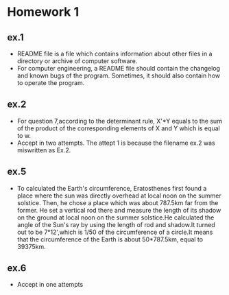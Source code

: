 Homework 1
==========
ex.1
----
* README file is a file which contains information about other files in a directory or archive of computer software. <br>
* For computer engineering, a README file should contain the changelog and known bugs of the program. Sometimes, it should also contain how to operate the program.

ex.2
----
* For question 7,according to the determinant rule, X'*Y equals to the sum of the product of the corresponding elements of X and Y which is equal to w.
* Accept in two attempts. The attept 1 is because the filename ex.2 was miswritten as Ex.2.

ex.5
----
* To calculated the Earth's circumference, Eratosthenes first found a place where the sun was directly overhead at local noon on the summer solstice. Then, he chose a place which was about 787.5km far from the former. He set a vertical rod there and measure the length of its shadow on the ground at local noon on the summer solstice.He calculated the angle of the Sun's ray by using the length of rod and shadow.It turned out to be 7°12',which is 1/50 of the circumference of a circle.It means that the circumference of the Earth is about 50*787.5km, equal to 39375km.

ex.6
----
* Accept in one attempts
